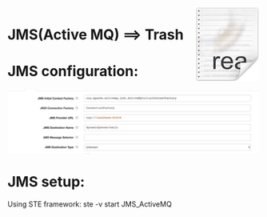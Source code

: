 <img src="../../readme.png" align="right" />

# JMS(Active MQ) ==> Trash

# JMS configuration:

<img src="JMS.png" align="center" />

# JMS setup:

Using STE framework: ste -v start JMS_ActiveMQ



